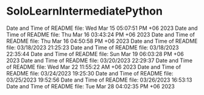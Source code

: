 # SoloLearnIntermediatePython
Date and Time of README file: Wed Mar 15 05:07:51 PM +06 2023
Date and Time of README file: Thu Mar 16 03:43:24 PM +06 2023
Date and Time of README file: Thu Mar 16 04:50:58 PM +06 2023
D a t e   a n d   T i m e   o f   R E A D M E   f i l e :   0 3 / 1 8 / 2 0 2 3   2 1 : 2 5 : 2 3  
 D a t e   a n d   T i m e   o f   R E A D M E   f i l e :   0 3 / 1 8 / 2 0 2 3   2 2 : 3 5 : 4 4  
 Date and Time of README file: Sun Mar 19 06:03:28 PM +06 2023
D a t e   a n d   T i m e   o f   R E A D M E   f i l e :   0 3 / 2 0 / 2 0 2 3   2 2 : 2 9 : 3 7  
 Date and Time of README file: Wed Mar 22 11:55:22 AM +06 2023
D a t e   a n d   T i m e   o f   R E A D M E   f i l e :   0 3 / 2 4 / 2 0 2 3   1 9 : 2 5 : 3 0  
 D a t e   a n d   T i m e   o f   R E A D M E   f i l e :   0 3 / 2 5 / 2 0 2 3   1 9 : 5 2 : 5 6  
 D a t e   a n d   T i m e   o f   R E A D M E   f i l e :   0 3 / 2 6 / 2 0 2 3   1 6 : 5 3 : 1 3  
 Date and Time of README file: Tue Mar 28 04:02:35 PM +06 2023
